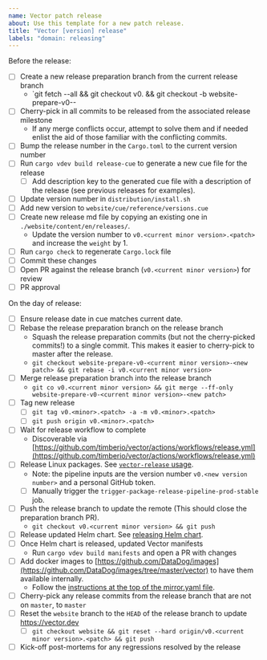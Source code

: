 ```yaml
---
name: Vector patch release
about: Use this template for a new patch release.
title: "Vector [version] release"
labels: "domain: releasing"
---
```


Before the release:

- [ ] Create a new release preparation branch from the current release branch
  - `git fetch --all && git checkout v0.<current minor version> && git checkout -b website-prepare-v0-<current minor version>-<new patch>
- [ ] Cherry-pick in all commits to be released from the associated release milestone
  - If any merge conflicts occur, attempt to solve them and if needed enlist the aid of those familiar with the conflicting commits.
- [ ] Bump the release number in the `Cargo.toml` to the current version number
- [ ] Run `cargo vdev build release-cue` to generate a new cue file for the release
  - [ ] Add description key to the generated cue file with a description of the release (see
        previous releases for examples).
- [ ] Update version number in `distribution/install.sh`
- [ ] Add new version to `website/cue/reference/versions.cue`
- [ ] Create new release md file by copying an existing one in `./website/content/en/releases/`.
  - Update the version number to `v0.<current minor version>.<patch>` and increase the `weight` by 1.
- [ ] Run `cargo check` to regenerate `Cargo.lock` file
- [ ] Commit these changes
- [ ] Open PR against the release branch (`v0.<current minor version>`) for review
- [ ] PR approval

On the day of release:

- [ ] Ensure release date in cue matches current date.
- [ ] Rebase the release preparation branch on the release branch
  - Squash the release preparation commits (but not the cherry-picked commits!) to a single
    commit. This makes it easier to cherry-pick to master after the release.
  - `git checkout website-prepare-v0-<current minor version>-<new patch> && git rebase -i v0.<current minor version>`
- [ ] Merge release preparation branch into the release branch
  - `git co v0.<current minor version> && git merge --ff-only website-prepare-v0-<current minor version>-<new patch>`
- [ ] Tag new release
  - [ ] `git tag v0.<minor>.<patch> -a -m v0.<minor>.<patch>`
  - [ ] `git push origin v0.<minor>.<patch>`
- [ ] Wait for release workflow to complete
  - Discoverable via [https://github.com/timberio/vector/actions/workflows/release.yml](https://github.com/timberio/vector/actions/workflows/release.yml)
- [ ] Release Linux packages. See [`vector-release` usage](https://github.com/DataDog/vector-release#usage).
  - Note: the pipeline inputs are the version number `v0.<new version number>` and a personal GitHub token.
  - [ ] Manually trigger the `trigger-package-release-pipeline-prod-stable` job.
- [ ] Push the release branch to update the remote (This should close the preparation branch PR).
  - `git checkout v0.<current minor version> && git push`
- [ ] Release updated Helm chart. See [releasing Helm chart](https://github.com/vectordotdev/helm-charts#releasing).
- [ ] Once Helm chart is released, updated Vector manifests
  - Run `cargo vdev build manifests` and open a PR with changes
- [ ] Add docker images to [https://github.com/DataDog/images](https://github.com/DataDog/images/tree/master/vector) to have them available internally.
  - Follow the [instructions at the top of the mirror.yaml file](https://github.com/DataDog/images/blob/fbf12868e90d52e513ebca0389610dea8a3c7e1a/mirror.yaml#L33-L49).
- [ ] Cherry-pick any release commits from the release branch that are not on `master`, to `master`
- [ ] Reset the `website` branch to the `HEAD` of the release branch to update https://vector.dev
  - [ ] `git checkout website && git reset --hard origin/v0.<current minor version>.<patch> && git push`
- [ ] Kick-off post-mortems for any regressions resolved by the release
